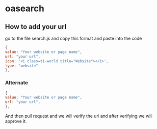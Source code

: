 # oasearch

## How to add your url

go to the file search.js and copy this format and paste into the code

```js
{
value: "Your website or page name",
url: "your url",
icon: '<i class=ti-world title="Website"></i>',
type: "website"
},
```

### Alternate

```js
{
value: "Your website or page name",
url: "your url",
},
```

And then pull request and we will verify the url and after verifying we will approve it.
